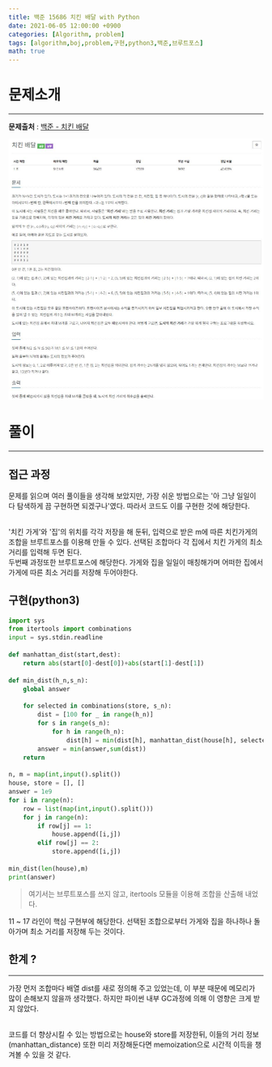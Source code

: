 ```yaml
---
title: 백준 15686 치킨 배달 with Python
date: 2021-06-05 12:00:00 +0900
categories: [Algorithm, problem]
tags: [algorithm,boj,problem,구현,python3,백준,브루트포스]
math: true
---
```


# 문제소개
---
__문제출처__ : [백준 - 치킨 배달](https://www.acmicpc.net/problem/15686)

<img src="/assets/img/problems/boj15686.JPG">

# 풀이
---
## 접근 과정

문제를 읽으며 여러 풀이들을 생각해 보았지만, 가장 쉬운 방법으로는 '아 그냥 일일이 다 탐색하게 끔 구현하면 되겠구나'였다. 따라서 코드도 이를 구현한 것에 해당한다.

<br>
'치킨 가게'와 '집'의 위치를 각각 저장을 해 둔뒤, 입력으로 받은 m에 따른 치킨가게의 조합을 브루트포스를 이용해 만들 수 있다. 선택된 조합마다 각 집에서 치킨 가게의 최소 거리를 입력해 두면 된다.

<br>
두번째 과정또한 브루트포스에 해당한다. 가게와 집을 일일이 매칭해가며 어떠한 집에서 가게에 따른 최소 거리를 저장해 두어야한다.

## 구현(python3)
```python
import sys
from itertools import combinations
input = sys.stdin.readline

def manhattan_dist(start,dest):
    return abs(start[0]-dest[0])+abs(start[1]-dest[1])

def min_dist(h_n,s_n):
    global answer

    for selected in combinations(store, s_n):
        dist = [100 for _ in range(h_n)]
        for s in range(s_n):
            for h in range(h_n):
                dist[h] = min(dist[h], manhattan_dist(house[h], selected[s]))
        answer = min(answer,sum(dist))
    return

n, m = map(int,input().split())
house, store = [], []
answer = 1e9
for i in range(n):
    row = list(map(int,input().split()))
    for j in range(n):
        if row[j] == 1:
            house.append([i,j])
        elif row[j] == 2:
            store.append([i,j])

min_dist(len(house),m)
print(answer)
```
> 여기서는 브루트포스를 쓰지 않고, itertools 모듈을 이용해 조합을 산출해 내었다.

11 ~ 17 라인이 핵심 구현부에 해당한다. 선택된 조합으로부터 가게와 집을 하나하나 돌아가며 최소 거리를 저장해 두는 것이다.

## 한계 ? 
---
가장 먼저 조합마다 배열 dist를 새로 정의해 주고 있었는데, 이 부분 때문에 메모리가 많이 손해보지 않을까 생각했다. 하지만 파이썬 내부 GC과정에 의해 이 영향은 크게 받지 않았다.

<br>
코드를 더 향상시킬 수 있는 방법으로는 house와 store를 저장한뒤, 이들의 거리 정보(manhattan_distance) 또한 미리 저장해둔다면 memoization으로 시간적 이득을 챙겨볼 수 있을 것 같다.